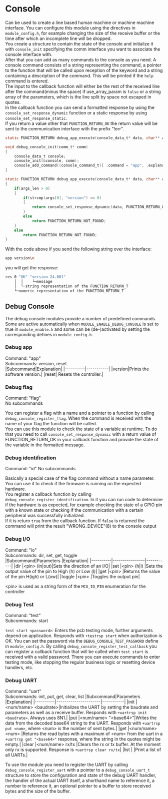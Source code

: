 # Console

Can be used to create a line based human machine or machine machine interface. You can configure this module using the directives in `module_config.h`, for example changing the size of the
receive buffer or the time after which an incomplete line will be dropped.  
You create a structure to contain the state of the console and initialize it with `console_init` specifying the comm interface you want to associate the console interface with.  
After that you can add as many commands to the console as you need. A console command consists of a string representing the command, a pointer to the function that will be called upon reception of the keyword and a string containing a description of the command. This will be printed if the `help` command is entered.  
The input to the callback function will either be the rest of the received line after the command(minus the space) if use_array_param is `false` or a string array of the parameters, which is the line split by space not escaped in quotes.  
In the callback function you can send a formatted response by using the `console_set_response_dynamic` function or a static response by using `console_set_response_static`.  
If you return a value other that `FUNCTION_RETURN_OK` the return value will be sent to the communication interface with the prefix "!err".

```c
static FUNCTION_RETURN debug_app_execute(console_data_t* data, char** args, uint8_t args_len);

void debug_console_init(comm_t* comm)
{
    console_data_t console;
    console_init(&console, comm);
    console_add_command((console_command_t){ .command = "app", .explanation = "subcommand version: Prints the software version", .fnc_exec = debug_app_execute, .use_array_param = true });
}

static FUNCTION_RETURN debug_app_execute(console_data_t* data, char** args, uint8_t args_len)
{
    if(args_len > 0)
	{
		if(strcmp(args[0], "version") == 0)
		{
			return console_set_response_dynamic(data, FUNCTION_RETURN_OK, 20, "version %s", version_get_string());
		}
        else
			return FUNCTION_RETURN_NOT_FOUND;
    }
	else
		return FUNCTION_RETURN_NOT_FOUND;
}
```

With the code above if you send the following string over the interface:

```bash
app version\n
```

you will get the response:

```bash
res 0 "OK" "version 24.001"
    │  │    └─message
    │  └─string representation of the FUNCTION_RETURN_T
    └─numeric representation of the FUNCTION_RETURN_T
```

## Debug Console

The debug console modules provide a number of predefined commands. Some are active automatically when `MODULE_ENABLE_DEBUG_CONSOLE` is set to true in `module_enable.h` and some can be (de-)activated by
setting the corresponding defines in `module_config.h`.

### Debug app

Command: "app"  
Subcommands: version, reset  
|Subcommand|Explanation|
|----------|-----------|
|version|Prints the software version.|
|reset| Resets the controller.|

### Debug flag

Command: "flag"  
No subcommands

You can register a flag with a name and a pointer to a function by calling `debug_console_register_flag`. When the command is received with the name of your flag the function will be called.  
You can use this module to check the state of a variable at runtime. To do that you need to call `console_set_response_dynamic` with a return value of FUNCTION_RETURN_OK in your callback function
and provide the state of the variable in the formatted message.

### Debug identification

Command: "id"
No subcommands

Basically a special case of the flag command without a name parameter. You can use it to check if the firmware is running on the expected hardware.  
You register a callback function by calling `debug_console_register_identification`. In it you can run code to determine if the hardware is as expected, for example checking the state of a GPIO pin
with a known state or checking if the communication with a certain peripheral was successfully initialized.  
If it is return `true` from the callback function. If `false` is returned the command will
print the result "WRONG_DEVICE"(8) to the console output

### Debug I/O

Command: "io"  
Subcommands: dir, set, get, toggle  
|Subcommand|Parameters      |Explanation|
|----------|----------------|-----------|
|dir       |\<pin> (in\|out)|Sets the direction of an I/O|
|set       |\<pin> (h\|l)   |Sets the output value of the pin to High (h) or Low (l)|
|get       |\<pin>          |Returns the value of the pin H(igh) or L(ow)|
|toggle    |\<pin>          |Toggles the output pin|

\<pin> is used as a string form of the `MCU_IO_PIN` enumeration for the controller

### Debug Test

Command: "test"  
Subcommands: start

`test start <password>`: Enters the pcb testing mode, further arguments depend on application. Responds with `+testrsp start` when authorization is OK.
You can set the password via the `DEBUG_CONSOLE_TEST_PASSWORD` define in `module_config.h`. By calling `debug_console_register_test_callback` you can register a callback function that will be called
when `test start` is received with a valid password. There you can execute commands to enter testing mode, like stopping the regular business logic or resetting device handlers, etc.

### Debug UART

Command: "uart"  
Subcommands: init, put, get, clear, list
|Subcommand|Parameters            |Explanation|
|----------|----------------------|-----------|
|init      |<num/name> \<baudrate>|Initializes the UART by setting the baudrate and parameters as well as a receive buffer. Responds with `+uartrsp init <baudrate>`. Always uses 8N1.|
|put       |<num/name> "\<base64>"|Writes the data from the decoded base64 string to the UART. Responds with `+uartrsp put <num>`, where \<num> is the number of sent bytes.|
|get       |<num/name> \<num>     |Returns the read bytes with a maximum of \<num> from the uart in a `+uartrsp get "<base64>"` response, where the string in the quotes might be empty.|
|clear     |<num/name> rx/tx      |Clears the rx or tx buffer. At the moment only rx is supported. Response is `+uartrsp clear rx/tx`|
|list      |                      |Print a list of all UARTs.|

To use the module you need to register the UART by calling `debug_console_register_uart` with a pointer to a `debug_console_uart_t` structure to store the configuration and state of the debug UART handler, the handler of the actual UART itself, a shorthand name to reference it, a number to reference it, an optional pointer to a buffer to store received bytes and the size of the buffer.
